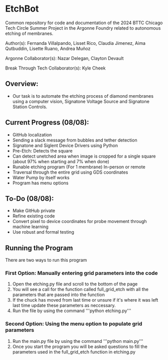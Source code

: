 # EtchBot
Common repository for code and documentation of the 2024 BTTC Chicago Tech Circle Summer Project in the Argonne Foundry related to autonomous etching of membranes.

Author(s): Fernanda Villalpando, Lisset Rico, Claudia Jimenez, Aima Qutbuddin, Lisette Ruano, Andrea Muñoz

Argonne Collaborator(s): Nazar Delegan, Clayton Devault

Break Through Tech Collaborator(s): Kyle Cheek

## Overview:

* Our task is to automate the etching process of diamond membranes using a computer vision, Signatone Voltage Source and Signatone Station Controls. 

## Current Progress (08/08):
 - GitHub localization
 - Sending a slack message from bubbles and tether detection
 - Signatone and Siglent Device Drivers using Python
 - Pre-Etch: Detects the square
 - Can detect unetched area when image is cropped for a single square (about 97% when starting and 7% when done)
 - Runable etching program (For 1 membrane) In-person or remote
 - Traversal through the entire grid using GDS coordinates
 - Water Pump by itself works
 - Program has menu options

## To-Do (08/08):
 - Make GitHub private
 - Refine existing code
 - Convert pixel to device coordinates for probe movement through machine learning
 - Use robust and formal testing

## Running the Program
There are two ways to run this program

### First Option: Manually entering grid parameters into the code
1. Open the etching.py file and scroll to the bottom of the page
2. You will see a call for the function called full_grid_etch with all the parameters that are passed into the function
3. If the chuck has moved from last time or unsure if it's where it was left last time update these parameters as neccessary.
4. Run the file by using the command '''python etching.py'''

### Second Option: Using the menu option to populate grid parameters
1. Run the main.py file by using the command '''python main.py'''
2. Once you start the program you will be asked questions to fill the parameters used in the full_grid_etch function in etching.py